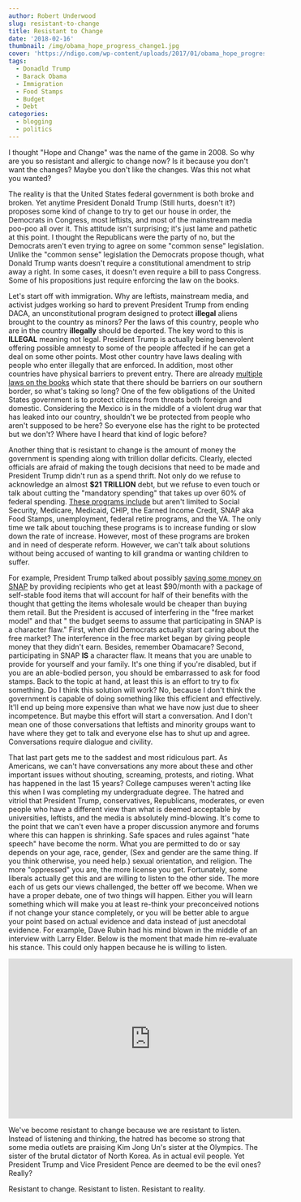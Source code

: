 ```yaml
---
author: Robert Underwood
slug: resistant-to-change
title: Resistant to Change
date: '2018-02-16'
thumbnail: /img/obama_hope_progress_change1.jpg
cover: 'https://ndigo.com/wp-content/uploads/2017/01/obama_hope_progress_change1.jpg'
tags:
  - Donadld Trump
  - Barack Obama
  - Immigration
  - Food Stamps
  - Budget
  - Debt
categories:
  - blogging
  - politics
---
```

I thought "Hope and Change" was the name of the game in 2008.  So why are you so resistant and allergic to change now?  Is it because you don't want the changes?  Maybe you don't like the changes.  Was this not what you wanted?

The reality is that the United States federal government is both broke and broken.  Yet anytime President Donald Trump (Still hurts, doesn't it?) proposes some kind of change to try to get our house in order, the Democrats in Congress, most leftists, and most of the mainstream media poo-poo all over it.  This attitude isn't surprising; it's just lame and pathetic at this point.  I thought the Republicans were the party of no, but the Democrats aren't even trying to agree on some "common sense" legislation.  Unlike the "common sense" legislation the Democrats propose though, what Donald Trump wants doesn't require a constitutional amendment to strip away a right.  In some cases, it doesn't even require a bill to pass Congress.  Some of his propositions just require enforcing the law on the books. 

Let's start off with immigration.  Why are leftists, mainstream media, and activist judges working so hard to prevent President Trump from ending DACA, an unconstitutional program designed to protect **illegal** aliens brought to the country as minors?  Per the laws of this country, people who are in the country **illegally** should be deported.  The key word to this is **ILLEGAL** meaning not legal.  President Trump is actually being benevolent offering possible amnesty to some of the people affected if he can get a deal on some other points. Most other country have laws dealing with people who enter illegally that are enforced.  In addition, most other countries have physical barriers to prevent entry.  There are already [multiple laws on the books](https://en.wikipedia.org/wiki/Mexico%E2%80%93United_States_barrier) which state that there should be barriers on our southern border, so what's taking so long?  One of the few obligations of the United States government is to protect citizens from threats both foreign and domestic.  Considering the Mexico is in the middle of a violent drug war that has leaked into our country, shouldn't we be protected from people who aren't supposed to be here?  So everyone else has the right to be protected but we don't?  Where have I heard that kind of logic before?

Another thing that is resistant to change is the amount of money the government is spending along with trillion dollar deficits.  Clearly, elected officials are afraid of making the tough decisions that need to be made and President Trump didn't run as a spend thrift.  Not only do we refuse to acknowledge an almost **$21 TRILLION** debt, but we refuse to even touch or talk about cutting the "mandatory spending" that takes up over 60% of federal spending.  [These programs include](https://www.pgpf.org/finding-solutions/understanding-the-budget/spending) but aren't limited to Social Security, Medicare, Medicaid, CHIP, the Earned Income Credit, SNAP aka Food Stamps, unemployment, federal retire programs, and the VA. The only time we talk about touching these programs is to increase funding or slow down the rate of increase.  However, most of these programs are broken and in need of desperate reform.  However, we can't talk about solutions without being accused of wanting to kill grandma or wanting children to suffer.  

For example, President Trump talked about possibly [saving some money on SNAP](https://www.npr.org/sections/thesalt/2018/02/12/585130274/trump-administration-wants-to-decide-what-food-snap-recipients-will-get) by providing recipients who get at least $90/month with a package of self-stable food items that will account for half of their benefits with the thought that getting the items wholesale would be cheaper than buying them retail. But the President is accused of interfering in the "free market model" and that "
the budget seems to assume that participating in SNAP is a character flaw."  First, when did Democrats actually start caring about the free market?  The interference in the free market began by giving people money that they didn't earn.  Besides, remember Obamacare?  Second, participating in SNAP **IS** a character flaw.  It means that you are unable to provide for yourself and your family.  It's one thing if you're disabled, but if you are an able-bodied person, you should be embarrassed to ask for food stamps.  Back to the topic at hand, at least this is an effort to try to fix something.   Do I think this solution will work?  No, because I don't think the government is capable of doing something like this efficient and effectively.  It'll end up being more expensive than what we have now just due to sheer incompetence.  But maybe this effort will start a conversation.  And I don't mean one of those conversations that leftists and minority groups want to have where they get to talk and everyone else has to shut up and agree.  Conversations require dialogue and civility.

That last part gets me to the saddest and most ridiculous part.  As Americans, we can't have conversations any more about these and other important issues without shouting, screaming, protests, and rioting.  What has happened in the last 15 years?  College campuses weren't acting like this when I was completing my undergraduate degree.  The hatred and vitriol that President Trump, conservatives, Republicans, moderates, or even people who have a different view than what is deemed acceptable by universities, leftists, and the media is absolutely mind-blowing.  It's come to the point that we can't even have a proper discussion anymore and forums where this can happen is shrinking.  Safe spaces and rules against "hate speech" have become the norm.  What you are permitted to do or say depends on your age, race, gender, (Sex and gender are the same thing.  If you think otherwise, you need help.) sexual orientation, and religion.  The more "oppressed" you are, the more license you get.  Fortunately, some liberals actually get this and are willing to listen to the other side.  The more each of us gets our views challenged, the better off we become.  When we have a proper debate, one of two things will happen.  Either you will learn something which will make you at least re-think your preconceived notions if not change your stance completely, or you will be better able to argue your point based on actual evidence and data instead of just anecdotal evidence.  For example, Dave Rubin had his mind blown in the middle of an interview with Larry Elder.  Below is the moment that made him re-evaluate his stance.  This could only happen because he is willing to listen.

<iframe width="560" height="315" src="https://www.youtube.com/embed/piwaBO6U43U" frameborder="0" allow="autoplay; encrypted-media" allowfullscreen></iframe>

We've become resistant to change because we are resistant to listen.  Instead of listening and thinking, the hatred has become so strong that some media outlets are praising Kim Jong Un's sister at the Olympics.  The sister of the brutal dictator of North Korea.  As in actual evil people.  Yet President Trump and Vice President Pence are deemed to be the evil ones?  Really?

Resistant to change. Resistant to listen. Resistant to reality.